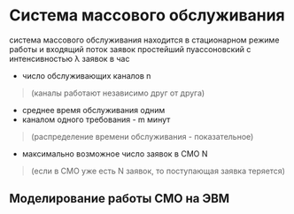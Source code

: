# Система массового обслуживания


система массового обслуживания находится в стационарном режиме работы и входящий поток заявок простейший пуассоновский с
интенсивностью λ заявок в час
+ число обслуживающих каналов n  
>(каналы работают независимо друг от друга)
+ среднее время обслуживания одним
+ каналом одного требования - m минут 
>(распределение времени обслуживания - показательное) 
+ максимально возможное число заявок в СМО N
>(если в СМО уже есть N заявок, то поступающая заявка теряется)

## Моделирование работы СМО на ЭВМ
